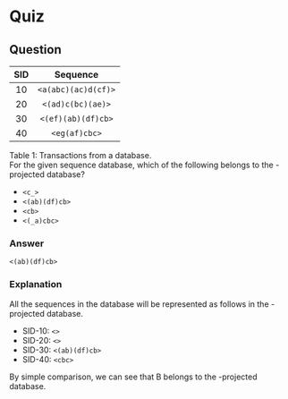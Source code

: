 Quiz
====  

Question
--------  
|SID|    <b>Sequence</b>             |
|:-:|:------------------------------:|
| 10|         `<a(abc)(ac)d(cf)>`    |
| 20|      `<(ad)c(bc)(ae)>`         |
| 30|       `<(ef)(ab)(df)cb>`       |
| 40|          `<eg(af)cbc>`         |  
Table 1: Transactions from a database.  
For the given sequence database, which of the following belongs to the <f>-projected database?  
* `<c_>`  
* `<(ab)(df)cb>`  
* `<cb>`  
* `<(_a)cbc>`  

### Answer  
`<(ab)(df)cb>`  

### Explanation  
All the sequences in the database will be represented as follows in the <f>-projected database.  
* SID-10: `<>`  
* SID-20: `<>`  
* SID-30: `<(ab)(df)cb>`  
* SID-40: `<cbc>`  

By simple comparison, we can see that B belongs to the <f>-projected database.

